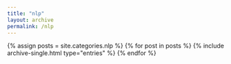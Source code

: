 ```yaml
---
title: "nlp"
layout: archive
permalink: /nlp
---
```

{% assign posts = site.categories.nlp %}
{% for post in posts %}
  {% include archive-single.html type="entries" %}
{% endfor %}
